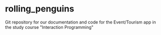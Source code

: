 # rolling_penguins
Git repository for our documentation and code for the Event/Tourism app in the study course "Interaction Programming"
